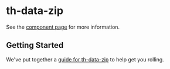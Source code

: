 # th-data-zip

See the [component page](http://thelmanews.github.io/th-data-zip) for more information.

## Getting Started

We've put together a [guide for th-data-zip](http://www.polymer-project.org/docs/start/reusableelements.html) to help get you rolling.

